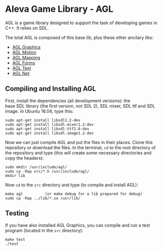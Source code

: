 # Aleva Game Library - AGL

AGL is a game library designed to support the task of developing games
in C++. It relies on SDL.

The total AGL is composed of this base lib, plus these other ancilary libs:

- [AGL Graphics](http://github.com/yds12/agl-graphics)
- [AGL Motion](http://github.com/yds12/agl-motion)
- [AGL Mapping](http://github.com/yds12/agl-mapping)
- [AGL Forms](http://github.com/yds12/agl-forms)
- [AGL Text](http://github.com/yds12/agl-text)
- [AGL Net](http://github.com/yds12/agl-net)

## Compiling and Installing AGL

First, install the dependencies (all development versions): the  
base SDL library (the first version, not SDL 2), SDL mixer, SDL ttf and 
SDL image. In Ubuntu 16.04, type this:

```
sudo apt-get install libsdl1.2-dev
sudo apt-get install libsdl-mixer1.2-dev
sudo apt-get install libsdl-ttf2.0-dev
sudo apt-get install libsdl-image1.2-dev
```

Now we can just compile AGL and put the files in their places.
Clone this repository or download the files. In the terminal, `cd` to the
root directory of the repository and type (this will create some necessary
directories and copy the headers):

```
sudo mkdir /usr/include/agl/
sudo cp -Rap src/*.h /usr/include/agl/
mkdir lib
```

Now `cd` to the `src` directory and type (to compile and install AGL):

```
make agl          (or make debug for a lib prepared for debug)
sudo cp -Rap ../lib/*.so /usr/lib/
```

## Testing

If you have also installed AGL Graphics, you can compile and run a test
program (located in the `src` directory):

```
make test
./test
```
